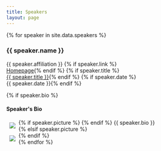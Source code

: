 ```yaml
---
title: Speakers
layout: page
---
```



{% for speaker in site.data.speakers %}
<div class="col-md-6" style="padding-right:2rem">
<h3><a id="{{speaker.name|slugify}}"></a>{{ speaker.name }}</h3>
<span class="glyphicon glyphicon-home" aria-hidden="true"></span> {{ speaker.affiliation }}
{% if speaker.link %}<br><span class="glyphicon glyphicon-bookmark" aria-hidden="true"></span> <a href="{{ speaker.link }}">Homepage</a>{% endif %}
{% if speaker.title %}<br><span class="glyphicon glyphicon-blackboard" aria-hidden="true"></span> <a href="/program/">{{ speaker.title }}</a>{% endif %}
{% if speaker.date %}<br><span class="glyphicon glyphicon-calendar" aria-hidden="true"></span> {{ speaker.date }}{% endif %}

{% if speaker.bio %}
<h4>Speaker's Bio</h4>

<div class="text-muted text-justify">
{% if speaker.picture %}
<img class="img-thumbnail" style="margin:8px;max-width:120px;height:auto" align="left" src="{{ 'assets/images/speakers/' | append: speaker.picture | relative_url }}">
{% endif %}
{{ speaker.bio }}
</div>
{% elsif speaker.picture %}
<br>
<img class="img-thumbnail" style="margin:8px;max-width:120px;height:auto" align="left" src="{{ 'assets/images/speakers/' | append: speaker.picture | relative_url }}">
{% endif %}
<div class="clearfix"></div>
</div>
{% endfor %}

<div style="height:4em;" class="row col-md-12"></div>

